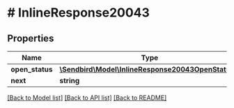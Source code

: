 # # InlineResponse20043

## Properties

Name | Type | Description | Notes
------------ | ------------- | ------------- | -------------
**open_status** | [**\Sendbird\Model\InlineResponse20043OpenStatus[]**](InlineResponse20043OpenStatus.md) |  | [optional]
**next** | **string** |  | [optional]

[[Back to Model list]](../../README.md#models) [[Back to API list]](../../README.md#endpoints) [[Back to README]](../../README.md)
